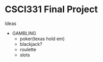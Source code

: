 # CSCI331 Final Project

Ideas

 - GAMBLING
    - poker(texas hold em)
    - blackjack? 
    - roulette
    - slots
